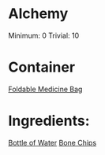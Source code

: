 <!-- TITLE: Bonespur Potion -->
<!-- SUBTITLE: Full of sharp bone spurs -->

# Alchemy
Minimum: 0
Trivial: 10

# Container
[Foldable Medicine Bag](foldable-medicine-bag)

# Ingredients:
[Bottle of Water](bottle-of-water)
[Bone Chips](bone-chips)